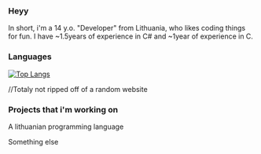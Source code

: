 ### Heyy
    
  In short, i'm a 14 y.o. "Developer" from Lithuania, who likes coding things for fun. 
  I have ~1.5years of experience in C# and ~1year of experience in C.

### Languages
  [![Top Langs](https://github-readme-stats.vercel.app/api/top-langs/?username=motiejusvin)](https://github.com/anuraghazra/github-readme-stats)
  
  //Totaly not ripped off of a random website
### Projects that i'm working on
   A lithuanian programming language
   
   Something else
